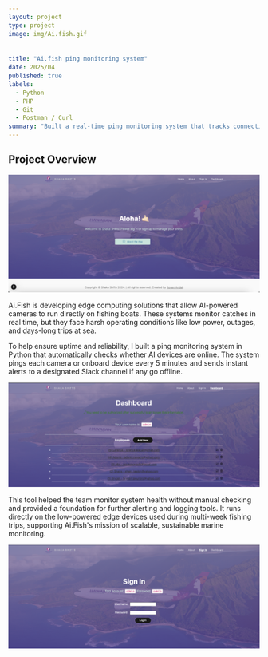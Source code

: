```yaml
---
layout: project
type: project
image: img/Ai.fish.gif


title: "Ai.fish ping monitoring system"
date: 2025/04
published: true
labels:
  - Python
  - PHP
  - Git
  - Postman / Curl
summary: "Built a real-time ping monitoring system that tracks connectivity of onboard AI devices for fishing vessels using low-powered edge computing."
---
```


## Project Overview


<img src="../img/shakashifts_landingpage.png" alt="Shaka Shifts Landing Page" width="599">

Ai.Fish is developing edge computing solutions that allow AI-powered cameras to run directly on fishing boats. These systems monitor catches in real time, but they face harsh operating conditions like low power, outages, and days-long trips at sea.

To help ensure uptime and reliability, I built a ping monitoring system in Python that automatically checks whether AI devices are online. The system pings each camera or onboard device every 5 minutes and sends instant alerts to a designated Slack channel if any go offline.


<img src="../img/shakashifts-employee-page.png" alt="Shaka Shifts Employee Page" width="700">

This tool helped the team monitor system health without manual checking and provided a foundation for further alerting and logging tools. It runs directly on the low-powered edge devices used during multi-week fishing trips, supporting Ai.Fish's mission of scalable, sustainable marine monitoring.

<img src="../img/shakashifts-signin.png" alt="Shaka Shifts Sign In Page" width="599">




